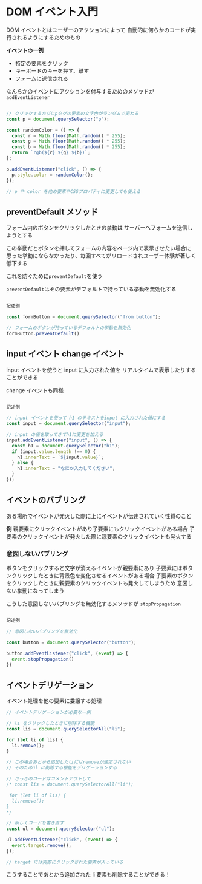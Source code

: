 # DOM イベント入門

DOM イベントとはユーザーのアクションによって
自動的に何らかのコードが実行されるようにするためのもの

**イベントの一例**

- 特定の要素をクリック
- キーボードのキーを押す、離す
- フォームに送信される

なんらかのイベントにアクションを付与するためのメソッドが
`addEventListener`

```JavaScript

// クリックするたびにpタグの要素の文字色がランダムで変わる
const p = document.querySelector("p");

const randomColor = () => {
  const r = Math.floor(Math.random() * 255);
  const g = Math.floor(Math.random() * 255);
  const b = Math.floor(Math.random() * 255);
  return `rgb(${r} ${g} ${b})`;
};

p.addEventListener("click", () => {
  p.style.color = randomColor();
});

// p や color を他の要素やCSSプロパティに変更しても使える

```

## preventDefault メソッド

フォーム内のボタンをクリックしたときの挙動は
サーバーへフォームを送信しようとする

この挙動だとボタンを押してフォームの内容をページ内で表示させたい場合に
思った挙動にならなかったり、毎回すべてがリロードされユーザー体験が著しく低下する

これを防ぐために`preventDefault`を使う

`preventDefault`はその要素がデフォルトで持っている挙動を無効化する

```JavaScript

記述例

const formButton = document.querySelector("from button");

// フォームのボタンが持っているデフォルトの挙動を無効化
formButton.preventDefault()

```

## input イベント change イベント

input イベントを使うと input に入力された値を
リアルタイムで表示したりすることができる

change イベントも同様

```JavaScript

記述例

// input イベントを使って h1 のテキストをinput に入力された値にする
const input = document.querySelector("input");

// input の値を取ってきてh1に変更を加える
input.addEventListener("input", () => {
  const h1 = document.querySelector("h1");
  if (input.value.length !== 0) {
    h1.innerText = `${input.value}`;
  } else {
    h1.innerText = "なにか入力してください";
  }
});

```

## イベントのバブリング

ある場所でイベントが発火した際に上にイベントが伝達されていく性質のこと

**例**
親要素にクリックイベントがあり子要素にもクリックイベントがある場合
子要素のクリックイベントが発火した際に親要素のクリックイベントも発火する

### 意図しないバブリング

ボタンをクリックすると文字が消えるイベントが親要素にあり
子要素にはボタンクリックしたときに背景色を変化させるイベントがある場合
子要素のボタンをクリックしたときに親要素のクリックイベントも発火してしまうため
意図しない挙動になってしまう

こうした意図しないバブリングを無効化するメソッドが
`stopPropagation`

```JavaScript

記述例

// 意図しないバブリングを無効化

const button = document.querySelector("button");

button.addEventListener("click", (event) => {
  event.stopPropagation()
})

```

## イベントデリゲーション

イベント処理を他の要素に委譲する処理

```JavaScript
// イベントデリゲーションが必要な一例

// li をクリックしたときに削除する機能
const lis = document.querySelectorAll("li");

for (let li of lis) {
  li.remove();
}

// この場合あとから追加したliにはremoveが適応されない
// そのためul に削除する機能をデリゲーションする

// さっきのコードはコメントアウトして
/* const lis = document.querySelectorAll("li");

 for (let li of lis) {
  li.remove();
}
*/

// 新しくコードを書き直す
const ul = document.querySelector("ul");

ul.addEventListener("click", (event) => {
  event.target.remove();
});

// target には実際にクリックされた要素が入っている
```

こうすることであとから追加された li 要素も削除することができる！
